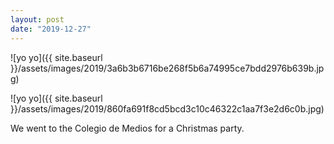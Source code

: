 ```yaml
---
layout: post
date: "2019-12-27"
---
```


![yo yo]({{ site.baseurl }}/assets/images/2019/3a6b3b6716be268f5b6a74995ce7bdd2976b639b.jpg)

![yo yo]({{ site.baseurl }}/assets/images/2019/860fa691f8cd5bcd3c10c46322c1aa7f3e2d6c0b.jpg)

We went to the Colegio de Medios for a Christmas party.
